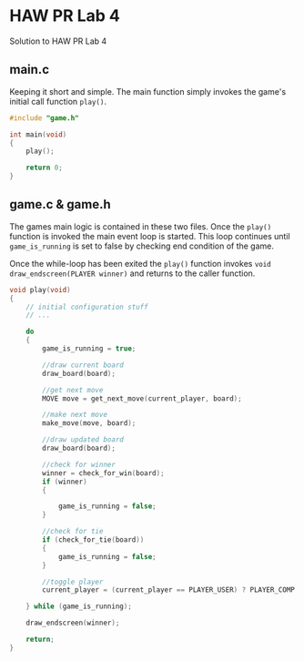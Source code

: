 # HAW PR Lab 4

Solution to HAW PR Lab 4

## main.c

Keeping it short and simple.
The main function simply invokes the game's initial call function `play()`.

```C
#include "game.h"

int main(void)
{
    play();

    return 0;
}
```

## game.c & game.h

The games main logic is contained in these two files.
Once the `play()` function is invoked the main event loop is started. This loop continues until `game_is_running` is set to false by checking end condition of the game.

Once the while-loop has been exited the `play()` function invokes `void draw_endscreen(PLAYER winner)` and returns to the caller function.

```C
void play(void)
{
    // initial configuration stuff
    // ...

    do
    {
        game_is_running = true;

        //draw current board
        draw_board(board);

        //get next move
        MOVE move = get_next_move(current_player, board);

        //make next move
        make_move(move, board);

        //draw updated board
        draw_board(board);

        //check for winner
        winner = check_for_win(board);
        if (winner)
        {

            game_is_running = false;
        }

        //check for tie
        if (check_for_tie(board))
        {
            game_is_running = false;
        }

        //toggle player
        current_player = (current_player == PLAYER_USER) ? PLAYER_COMP : PLAYER_USER;

    } while (game_is_running);

    draw_endscreen(winner);

    return;
}
```
